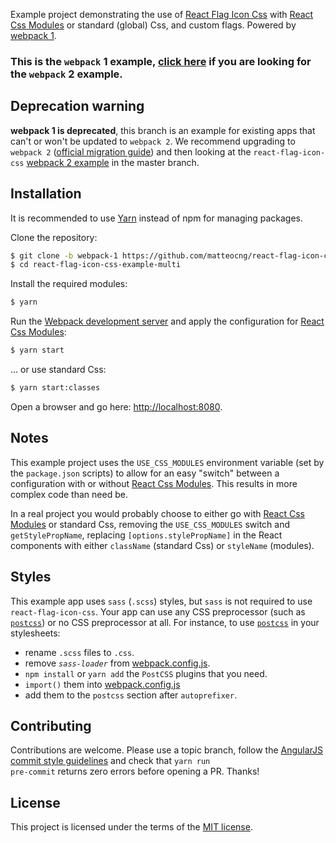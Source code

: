 Example project demonstrating the use of [React Flag Icon Css](//github.com/matteocng/react-flag-icon-css) with [React Css Modules](//github.com/gajus/react-css-modules) or standard (global) Css, and custom flags. Powered by [webpack 1](//github.com/webpack/webpack).

### This is the `webpack` **1** example, [click here](https://github.com/matteocng/react-flag-icon-css-example-multi) if you are looking for the `webpack` **2** example.

## Deprecation warning

**webpack 1 is deprecated**, this branch is an example for existing apps that can't or won't be updated to `webpack 2`. We recommend upgrading to `webpack 2` ([official migration guide](https://webpack.js.org/guides/migrating/)) and then looking at the `react-flag-icon-css` [webpack 2 example](https://github.com/matteocng/react-flag-icon-css-example-multi) in the master branch.

## Installation

It is recommended to use [Yarn](https://yarnpkg.com/) instead of npm for managing packages.

Clone the repository:

```bash
$ git clone -b webpack-1 https://github.com/matteocng/react-flag-icon-css-example-multi.git
$ cd react-flag-icon-css-example-multi

```

Install the required modules:

```bash
$ yarn
```

Run the [Webpack development server](//github.com/webpack/webpack-dev-server) and apply the configuration for [React Css Modules](//github.com/gajus/react-css-modules):

```bash
$ yarn start
```

... or use standard Css:


```bash
$ yarn start:classes
```

Open a browser and go here: [http://localhost:8080](http://localhost:8080).

## Notes

This example project uses the <code>USE_CSS_MODULES</code> environment variable (set by the <code>package.json</code> scripts) to allow for an easy "switch" between a configuration with or without [React Css Modules](//github.com/gajus/react-css-modules). This results in more complex code than need be.

In a real project you would probably choose to either go with [React Css Modules](//github.com/gajus/react-css-modules) or standard Css, removing the <code>USE_CSS_MODULES</code> switch and <code>getStylePropName</code>, replacing <code>[options.stylePropName]</code> in the React components with either <code>className</code> (standard Css) or <code>styleName</code> (modules).

## Styles

This example app uses `sass` (`.scss`) styles, but `sass` is not required to use `react-flag-icon-css`. Your app can use any CSS preprocessor (such as [`postcss`](https://github.com/postcss/postcss)) or no CSS preprocessor at all. For instance, to use [`postcss`](https://github.com/postcss/postcss) in your stylesheets:
-   rename `.scss` files to `.css`.
-   remove *`sass-loader`* from [webpack.config.js](webpack/webpack.config.js).
-   `npm install` or `yarn add` the `PostCSS` plugins that you need.
-   `import()` them into [webpack.config.js](webpack/webpack.config.js)
-   add them to the `postcss` section after `autoprefixer`.

## Contributing

Contributions are welcome. Please use a topic branch, follow the [AngularJS commit style guidelines](//github.com/angular/angular.js/blob/master/CONTRIBUTING.md#-git-commit-guidelines) and check that <code>yarn run pre-commit</code> returns zero errors before opening a PR. Thanks!

## License

This project is licensed under the terms of the [MIT license](LICENSE).
